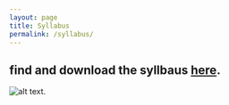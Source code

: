 ```yaml
---
layout: page
title: Syllabus
permalink: /syllabus/
---
```


find and download the syllbaus [here](static_files/Capture.jpg).
---
![alt text](http://uupload.ir/files/c3bd_capture.jpg.jpg).